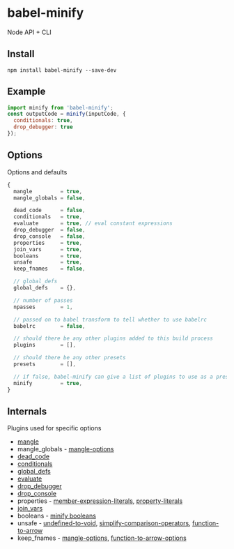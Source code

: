 # babel-minify

Node API + CLI

## Install

```
npm install babel-minify --save-dev
```

## Example

```js
import minify from 'babel-minify';
const outputCode = minify(inputCode, {
  conditionals: true,
  drop_debugger: true
});
```

## Options

Options and defaults

```js
{
  mangle         = true,
  mangle_globals = false,

  dead_code      = false,
  conditionals   = true,
  evaluate       = true, // eval constant expressions
  drop_debugger  = false,
  drop_console   = false,
  properties     = true,
  join_vars      = true,
  booleans       = true,
  unsafe         = true,
  keep_fnames    = false,

  // global_defs
  global_defs    = {},

  // number of passes
  npasses        = 1,

  // passed on to babel transform to tell whether to use babelrc
  babelrc        = false,

  // should there be any other plugins added to this build process
  plugins        = [],

  // should there be any other presets
  presets        = [],

  // if false, babel-minify can give a list of plugins to use as a preset
  minify         = true,
}
```

## Internals

Plugins used for specific options

+ [mangle](https://github.com/boopathi/babel-minify/tree/master/packages/babel-plugin-transform-mangle)
+ mangle_globals - [mangle-options](https://github.com/boopathi/babel-minify/tree/master/packages/babel-plugin-transform-mangle#options)
+ [dead_code](https://www.npmjs.com/package/babel-plugin-transform-dead-code-elimination)
+ [conditionals](https://github.com/boopathi/babel-minify/tree/master/packages/babel-plugin-transform-conditionals)
+ [global_defs](https://github.com/boopathi/babel-minify/tree/master/packages/babel-plugin-transform-global-defs)
+ [evaluate](https://github.com/boopathi/babel-minify/tree/master/packages/babel-plugin-transform-evaluate)
+ [drop_debugger](https://www.npmjs.com/package/babel-plugin-transform-remove-debugger)
+ [drop_console](https://www.npmjs.com/package/babel-plugin-transform-remove-console)
+ properties - [member-expression-literals](https://www.npmjs.com/package/babel-plugin-transform-member-expression-literals), [property-literals](https://www.npmjs.com/package/babel-plugin-transform-property-literals)
+ [join_vars](https://www.npmjs.com/package/babel-plugin-transform-merge-sibling-variables)
+ booleans - [minify booleans](https://www.npmjs.com/package/babel-plugin-transform-minify-booleans)
+ unsafe - [undefined-to-void](https://www.npmjs.com/package/babel-plugin-transform-undefined-to-void), [simplify-comparison-operators](https://www.npmjs.com/package/babel-plugin-transform-simplify-comparison-operators), [function-to-arrow](https://github.com/boopathi/babel-minify/tree/master/packages/bbabel-plugin-transform-function-to-arrow)
+ keep_fnames - [mangle-options](https://github.com/boopathi/babel-minify/tree/master/packages/babel-plugin-transform-mangle#options), [function-to-arrow-options](https://github.com/boopathi/babel-minify/tree/master/packages/bbabel-plugin-transform-function-to-arrow#options)
